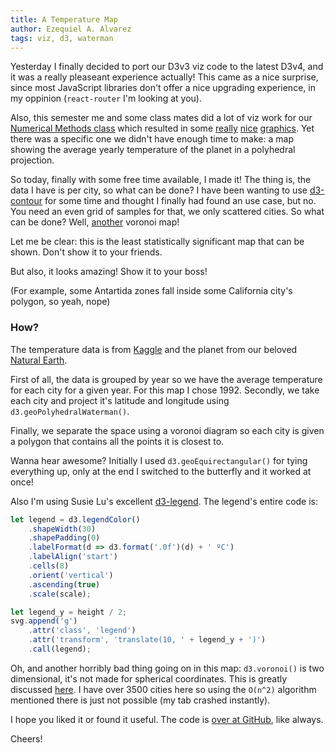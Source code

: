 ```yaml
---
title: A Temperature Map
author: Ezequiel A. Alvarez
tags: viz, d3, waterman
---
```


<link rel="stylesheet" type="text/css" href="/files/butterfly-temp/styles.css" />

Yesterday I finally decided to port our D3v3 viz code to the latest D3v4,
and it was a really pleaseant experience actually!
This came as a nice surprise, since most JavaScript libraries
don't offer a nice upgrading experience, in my oppinion
(`react-router` I'm looking at you).

Also, this semester me and some class mates did a lot of viz work for our [Numerical Methods class](http://www-2.dc.uba.ar/materias/metnum/homepage.html)
which resulted in some [really](/files/hist-cant-gamma-k.png) [nice](/files/ranking_distance.png) [graphics](/files/world_temp_cross_full_poly.png).
Yet there was a specific one we didn't have enough time to make: a map showing the average yearly temperature of the planet in a polyhedral projection.

So today, finally with some free time available, I made it! The thing is, the data I have is per city, so what can be done?
I have been wanting to use [d3-contour](https://github.com/d3/d3-contour) for some time and thought I finally had found an use case, but no.
You need an even grid of samples for that, we only scattered cities. So what can be done?
Well, [another](/posts/2015-05-07-primera-division-voronoi.html) voronoi map!

<div id="map" class="center"></div>

Let me be clear: this is the least statistically significant map that can be shown. Don't show it to your friends.

But also, it looks amazing! Show it to your boss!

(For example, some Antartida zones fall inside some California city's polygon, so yeah, nope)

### How?

The temperature data is from [Kaggle](http://kaggle.com/berkeleyearth/climate-change-earth-surface-temperature-data) and the planet from our beloved [Natural Earth](http://naturalearthdata.com).

First of all, the data is grouped by year so we have the average temperature for each city for a given year. For this map I chose 1992. Secondly, we take each city and project it's latitude and longitude using `d3.geoPolyhedralWaterman()`.

Finally, we separate the space using a voronoi diagram so each city is given a polygon that contains all the points it is closest to.

Wanna hear awesome? Initially I used `d3.geoEquirectangular()` for tying everything up, only at the end I switched to the butterfly and it worked at once!

Also I'm using Susie Lu's excellent [d3-legend](http://d3-legend.susielu.com/). The legend's entire code is:

```javascript
let legend = d3.legendColor()
    .shapeWidth(30)
    .shapePadding(0)
    .labelFormat(d => d3.format('.0f')(d) + ' ºC')
    .labelAlign('start')
    .cells(8)
    .orient('vertical')
    .ascending(true)
    .scale(scale);

let legend_y = height / 2;
svg.append('g')
    .attr('class', 'legend')
    .attr('transform', 'translate(10, ' + legend_y + ')')
    .call(legend);
```

Oh, and another horribly bad thing going on in this map: `d3.voronoi()` is two dimensional, it's not made for spherical coordinates. This is greatly discussed [here](https://github.com/d3/d3/issues/1820). I have over 3500 cities here so using the `O(n^2)` algorithm mentioned there is just not possible (my tab crashed instantly).

I hope you liked it or found it useful. The code is [over at GitHub](https://github.com/alvare/clrnds-blog/tree/master/files/butterfly-temp/main.js), like always.

Cheers!

<script src="https://unpkg.com/d3@4"></script>
<script src="https://unpkg.com/topojson@3"></script>
<script src="https://unpkg.com/d3-geo-projection@2"></script>
<script src="https://cdnjs.cloudflare.com/ajax/libs/d3-legend/2.24.0/d3-legend.min.js"></script>
<script src="/files/butterfly-temp/main.js"></script>
